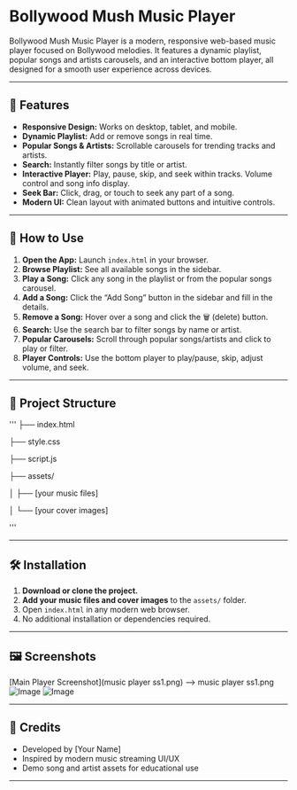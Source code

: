 # Bollywood Mush Music Player

Bollywood Mush Music Player is a modern, responsive web-based music player focused on Bollywood melodies. It features a dynamic playlist, popular songs and artists carousels, and an interactive bottom player, all designed for a smooth user experience across devices.

---

## 🎵 Features

- **Responsive Design:** Works on desktop, tablet, and mobile.
- **Dynamic Playlist:** Add or remove songs in real time.
- **Popular Songs & Artists:** Scrollable carousels for trending tracks and artists.
- **Search:** Instantly filter songs by title or artist.
- **Interactive Player:** Play, pause, skip, and seek within tracks. Volume control and song info display.
- **Seek Bar:** Click, drag, or touch to seek any part of a song.
- **Modern UI:** Clean layout with animated buttons and intuitive controls.

---

## 🚀 How to Use

1. **Open the App:** Launch `index.html` in your browser.
2. **Browse Playlist:** See all available songs in the sidebar.
3. **Play a Song:** Click any song in the playlist or from the popular songs carousel.
4. **Add a Song:** Click the “Add Song” button in the sidebar and fill in the details.
5. **Remove a Song:** Hover over a song and click the 🗑️ (delete) button.
6. **Search:** Use the search bar to filter songs by name or artist.
7. **Popular Carousels:** Scroll through popular songs/artists and click to play or filter.
8. **Player Controls:** Use the bottom player to play/pause, skip, adjust volume, and seek.

---

## 📁 Project Structure

'''
├── index.html

 ├── style.css

 ├── script.js

 ├── assets/

 │ ├── [your music files]

 │ └── [your cover images]

'''

---

## 🛠️ Installation

1. **Download or clone the project.**
2. **Add your music files and cover images** to the `assets/` folder.
3. Open `index.html` in any modern web browser.
4. No additional installation or dependencies required.

---

## 🖼️ Screenshots

<!-- Add screenshots here in your GitHub repo for better presentation -->
<!-- Example: -->
[Main Player Screenshot](music player ss1.png) --> music player ss1.png
![Image](https://github.com/user-attachments/assets/ff420c7d-e365-4af0-a963-74bbb48f7a3d)
![Image](https://github.com/user-attachments/assets/552e017c-bdf9-48a2-b202-05d8e3591d9e)
<!-- ![Mobile View Screenshot](assets/screenshot2.png) -->

---

## 🙏 Credits

- Developed by [Your Name]
- Inspired by modern music streaming UI/UX
- Demo song and artist assets for educational use

---
